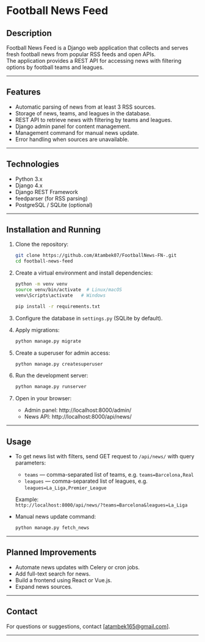 
# Football News Feed

## Description

Football News Feed is a Django web application that collects and serves fresh football news from popular RSS feeds and open APIs.  
The application provides a REST API for accessing news with filtering options by football teams and leagues.

---

## Features

- Automatic parsing of news from at least 3 RSS sources.
- Storage of news, teams, and leagues in the database.
- REST API to retrieve news with filtering by teams and leagues.
- Django admin panel for content management.
- Management command for manual news update.
- Error handling when sources are unavailable.

---

## Technologies

- Python 3.x  
- Django 4.x  
- Django REST Framework  
- feedparser (for RSS parsing)  
- PostgreSQL / SQLite (optional)

---

## Installation and Running

1. Clone the repository:

   ```bash
   git clone https://github.com/Atambek07/FootballNews-FN-.git
   cd football-news-feed
   ```

2. Create a virtual environment and install dependencies:

   ```bash
   python -m venv venv
   source venv/bin/activate  # Linux/macOS
   venv\Scripts\activate   # Windows

   pip install -r requirements.txt
   ```

3. Configure the database in `settings.py` (SQLite by default).

4. Apply migrations:

   ```bash
   python manage.py migrate
   ```

5. Create a superuser for admin access:

   ```bash
   python manage.py createsuperuser
   ```

6. Run the development server:

   ```bash
   python manage.py runserver
   ```

7. Open in your browser:  
   - Admin panel: http://localhost:8000/admin/  
   - News API: http://localhost:8000/api/news/

---

## Usage

- To get news list with filters, send GET request to `/api/news/` with query parameters:

  - `teams` — comma-separated list of teams, e.g. `teams=Barcelona,Real`
  - `leagues` — comma-separated list of leagues, e.g. `leagues=La_Liga,Premier_League`

  Example:  
  `http://localhost:8000/api/news/?teams=Barcelona&leagues=La_Liga`

- Manual news update command:

  ```bash
  python manage.py fetch_news
  ```
---

## Planned Improvements

- Automate news updates with Celery or cron jobs.
- Add full-text search for news.
- Build a frontend using React or Vue.js.
- Expand news sources.

---

## Contact

For questions or suggestions, contact [atambek165@gmail.com].

---

